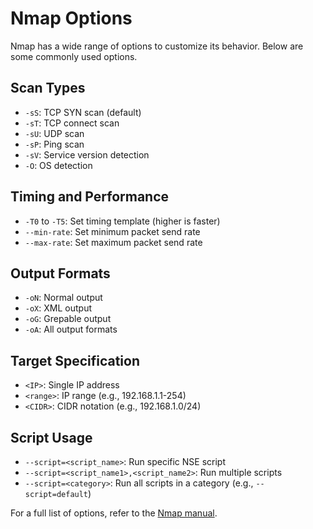 # Nmap Options

Nmap has a wide range of options to customize its behavior. Below are some commonly used options.

## Scan Types

- `-sS`: TCP SYN scan (default)
- `-sT`: TCP connect scan
- `-sU`: UDP scan
- `-sP`: Ping scan
- `-sV`: Service version detection
- `-O`: OS detection

## Timing and Performance

- `-T0` to `-T5`: Set timing template (higher is faster)
- `--min-rate`: Set minimum packet send rate
- `--max-rate`: Set maximum packet send rate

## Output Formats

- `-oN`: Normal output
- `-oX`: XML output
- `-oG`: Grepable output
- `-oA`: All output formats

## Target Specification

- `<IP>`: Single IP address
- `<range>`: IP range (e.g., 192.168.1.1-254)
- `<CIDR>`: CIDR notation (e.g., 192.168.1.0/24)

## Script Usage

- `--script=<script_name>`: Run specific NSE script
- `--script=<script_name1>,<script_name2>`: Run multiple scripts
- `--script=<category>`: Run all scripts in a category (e.g., `--script=default`)

For a full list of options, refer to the [Nmap manual](https://nmap.org/book/man.html).
